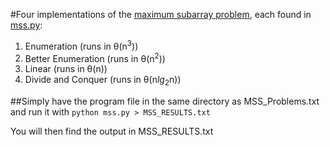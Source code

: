 #Four implementations of the [maximum subarray problem](https://en.wikipedia.org/wiki/Maximum_subarray_problem), each found in [mss.py](../mss.py):
1. Enumeration (runs in θ(n<sup>3</sup>))
2. Better Enumeration (runs in θ(n<sup>2</sup>))
3. Linear (runs in θ(n))
4. Divide and Conquer (runs in θ(n*lg*<sub>2</sub>n))

##Simply have the program file in the same directory as
MSS_Problems.txt and run it with
	`python mss.py > MSS_RESULTS.txt`

You will then find the output in MSS_RESULTS.txt
